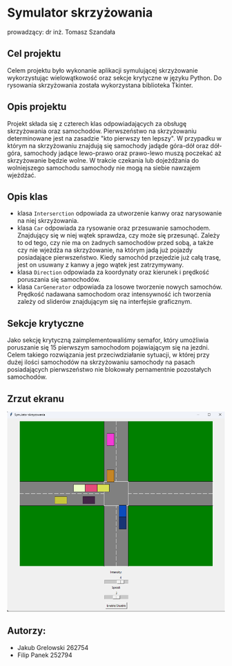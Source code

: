 # Symulator skrzyżowania

prowadzący: dr inż. Tomasz Szandała

## Cel projektu
Celem projektu było wykonanie aplikacji symulującej skrzyżowanie wykorzystując wielowątkowość oraz sekcje krytyczne w języku Python. 
Do rysowania skrzyżowania została wykorzystana biblioteka Tkinter. 

## Opis projektu
Projekt składa się z czterech klas odpowiadających za obsługę skrzyżowania oraz samochodów. Pierwszeństwo na skrzyżowaniu determinowane jest na zasadzie "kto pierwszy ten lepszy". W przypadku w którym na skrzyżowaniu znajdują się samochody jadąde góra-dół oraz dół-góra, samochody jadące lewo-prawo oraz prawo-lewo muszą poczekać aż skrzyżowanie będzie wolne. W trakcie czekania lub dojeżdżania do wolniejszego samochodu samochody nie mogą na siebie nawzajem wjeżdżać.

## Opis klas
+ klasa `Interserction` odpowiada za utworzenie kanwy oraz narysowanie na niej skrzyżowania.
+ klasa `Car` odpowiada za rysowanie oraz przesuwanie samochodem. Znajdujący się w niej wątek sprawdza, czy może się przesunąć. Zależy to od tego, czy nie ma on żadnych samochodów przed sobą, a także czy nie wjeżdża na skrzyżowanie, na którym jadą już pojazdy posiadające pierwszeństwo. Kiedy samochód przejedzie już całą trasę, jest on usuwany z kanwy a jego wątek jest zatrzymywany. 
+ klasa `Direction` odpowiada za koordynaty oraz kierunek i prędkość poruszania się samochodów.
+ klasa `CarGenerator` odpowiada za losowe tworzenie nowych samochów. Prędkość nadawana samochodom oraz intensywność ich tworzenia zależy od sliderów znajdującym się na interfejsie graficznym.

## Sekcje krytyczne
Jako sekcję krytyczną zaimplementowaliśmy semafor, który umożliwia poruszanie się 15 pierwszym samochodom pojawiającym się na jezdni. Celem takiego rozwiązania jest przeciwdziałanie sytuacji, w której przy dużej ilości samochodów na skrzyżowaniu samochody na pasach posiadających pierwszeństwo nie blokowały pernamentnie pozostałych samochodów.

## Zrzut ekranu 
![zdjęcie aplikacji](./scr.png)

## Autorzy:
+ Jakub Grelowski 262754
+ Filip Panek 252794
